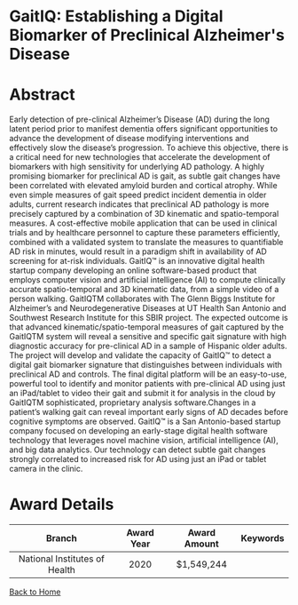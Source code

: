 
GaitIQ: Establishing a Digital Biomarker of Preclinical Alzheimer&#039;s Disease
================================================================================

# Abstract


Early detection of pre-clinical Alzheimer’s Disease (AD) during the long latent period prior to
manifest dementia offers significant opportunities to advance the development of disease
modifying interventions and effectively slow the disease’s progression. To achieve this objective,
there is a critical need for new technologies that accelerate the development of biomarkers with
high sensitivity for underlying AD pathology. A highly promising biomarker for preclinical AD
is gait, as subtle gait changes have been correlated with elevated amyloid burden and
cortical atrophy. While even simple measures of gait speed predict incident dementia in older
adults, current research indicates that preclinical AD pathology is more precisely captured
by a combination of 3D kinematic and spatio-temporal measures. A cost-effective mobile
application that can be used in clinical trials and by healthcare personnel to capture these
parameters efficiently, combined with a validated system to translate the measures to quantifiable
AD risk in minutes, would result in a paradigm shift in availability of AD screening for at-risk
individuals.
GaitIQ™ is an innovative digital health startup company developing an online software-based
product that employs computer vision and artificial intelligence (AI) to compute clinically accurate
spatio-temporal and 3D kinematic data, from a simple video of a person walking. GaitIQTM
collaborates with The Glenn Biggs Institute for Alzheimer’s and Neurodegenerative Diseases at
UT Health San Antonio and Southwest Research Institute for this SBIR project.
The expected outcome is that advanced kinematic/spatio-temporal measures of gait
captured by the GaitIQTM system will reveal a sensitive and specific gait signature with high
diagnostic accuracy for pre-clinical AD in a sample of Hispanic older adults.
The project will develop and validate the capacity of GaitIQ™ to detect a digital gait biomarker
signature that distinguishes between individuals with preclinical AD and controls.
The final digital platform will be an easy-to-use, powerful tool to identify and monitor patients with
pre-clinical AD using just an iPad/tablet to video their gait and submit it for analysis in the cloud
by GaitIQTM sophisticated, proprietary analysis software.Changes in a patient’s walking gait can reveal important early signs of AD decades before
cognitive symptoms are observed. GaitIQ™ is a San Antonio-based startup company focused on
developing an early-stage digital health software technology that leverages novel machine vision,
artificial intelligence (AI), and big data analytics. Our technology can detect subtle gait changes
strongly correlated to increased risk for AD using just an iPad or tablet camera in the clinic.  

# Award Details

|Branch|Award Year|Award Amount|Keywords|
| :---: | :---: | :---: | :---: |
|National Institutes of Health|2020|$1,549,244||
  
  


[Back to Home](https://github.com/chrischow/dod_sbir_awards/Reports/JH/#2493)